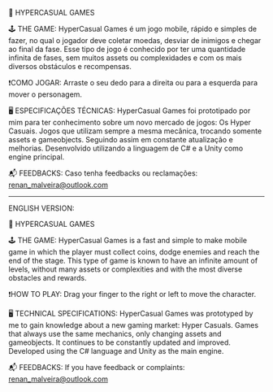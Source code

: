 🚀 HYPERCASUAL GAMES

🕹 THE GAME: HyperCasual Games é um jogo mobile, rápido e simples de fazer, no qual o jogador deve coletar moedas, desviar de inimigos e chegar ao final da fase. Esse tipo de jogo é conhecido por ter uma quantidade infinita de fases, sem muitos assets ou complexidades e com os mais diversos obstáculos e recompensas.

❗COMO JOGAR: Arraste o seu dedo para a direita ou para a esquerda para mover o personagem.

🖥 ESPECIFICAÇÕES TÉCNICAS: HyperCasual Games foi prototipado por mim para ter conhecimento sobre um novo mercado de jogos: Os Hyper Casuais. Jogos que utilizam sempre a mesma mecânica, trocando somente assets e gameobjects. Seguindo assim em constante atualização e melhorias. Desenvolvido utilizando a linguagem de C# e a Unity como engine principal.

📬 FEEDBACKS: Caso tenha feedbacks ou reclamações: renan_malveira@outlook.com

-----------------------------------------------------------------------------------------------------------------------------------------------------------------------

ENGLISH VERSION:

🚀 HYPERCASUAL GAMES

🕹 THE GAME: HyperCasual Games is a fast and simple to make mobile game in which the player must collect coins, dodge enemies and reach the end of the stage. This type of game is known to have an infinite amount of levels, without many assets or complexities and with the most diverse obstacles and rewards.

❗HOW TO PLAY: Drag your finger to the right or left to move the character.

🖥 TECHNICAL SPECIFICATIONS: HyperCasual Games was prototyped by me to gain knowledge about a new gaming market: Hyper Casuals. Games that always use the same mechanics, only changing assets and gameobjects. It continues to be constantly updated and improved. Developed using the C# language and Unity as the main engine.

📬 FEEDBACKS: If you have feedback or complaints: renan_malveira@outlook.com

